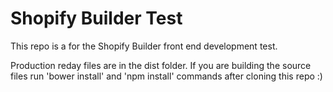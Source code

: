 # Shopify Builder Test

This repo is a for the Shopify Builder front end development test. 

Production reday files are in the dist folder. If you are building the source files run 'bower install' and 'npm install' commands after cloning this repo :) 